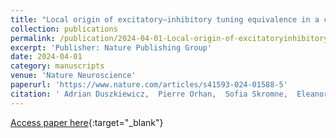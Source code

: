 ```yaml
---
title: "Local origin of excitatory–inhibitory tuning equivalence in a cortical network"
collection: publications
permalink: /publication/2024-04-01-Local-origin-of-excitatoryinhibitory-tuning-equivalence-in-a-cortical-network
excerpt: 'Publisher: Nature Publishing Group'
date: 2024-04-01
category: manuscripts
venue: 'Nature Neuroscience'
paperurl: 'https://www.nature.com/articles/s41593-024-01588-5'
citation: ' Adrian Duszkiewicz,  Pierre Orhan,  Sofia Skromne,  Eleanor Brown,  Eliott Owczarek,  Gilberto Vite,  Emma Wood,  Adrien Peyrache, &quot;Local origin of excitatory–inhibitory tuning equivalence in a cortical network.&quot; Nature Neuroscience, 2024.'
---
```

[Access paper here](https://www.nature.com/articles/s41593-024-01588-5){:target="_blank"}
